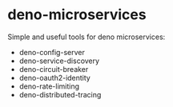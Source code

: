 
# deno-microservices

Simple and useful tools for deno microservices:

- deno-config-server
- deno-service-discovery
- deno-circuit-breaker
- deno-oauth2-identity
- deno-rate-limiting
- deno-distributed-tracing